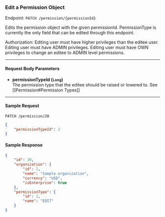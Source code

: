 ### Edit a Permission Object
Endpoint: `PATCH /permission/{permissionId}`

Edits the permission object with the given permissionId. PermissionType is currently the only field that can be edited through this endpoint.

Authorization: Editing user must have higher privileges than the editee user. Editing user must have ADMIN privileges. Editing user must have OWN privileges to change an editee to ADMIN level permissions.
___
#### Request Body Parameters
- **permissionTypeId (`Long`)**<br/>
The permission type that the editee should be raised or lowered to. See [[Permission#Permission Types]]
___
#### Sample Request
`PATCH /permission/20`
```json
{
	"permissionTypeId": 2
}
```

#### Sample Response
```json
{
    "id": 20,
    "organization": {
        "id": 1,
        "name": "Sample organization",
        "currency": "USD",
        "isEnterprise": true
    },
    "permissionType": {
        "id": 2,
        "name": "EDIT"
    }
}
```